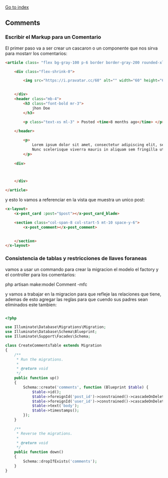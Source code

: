 [Go to index](../README.md)

## Comments

### Escribir el Markup para un Comentario

El primer paso va a ser crear un cascaron o un componente que nos sirva para mostarr los comentarios:

```html
<article class= "flex bg-gray-100 p-6 border border-gray-200 rounded-xl space-x-4" >

    <div class="flex-shrink-0">

        <img src="https://i.pravatar.cc/60" alt="" width="60" height="60" class="rounded-xl">
        

    </div>
    <header class="mb-4">
        <h3 class="font-bold mr-3">
            jhon Doe
        </h3>

        <p class="text-xs ml-3" > Posted <time>8 months ago</time> </p>    
        
    </header>

        <p>
            Lorem ipsum dolor sit amet, consectetur adipiscing elit, sed do eiusmod tempor incididunt ut labore et dolore magna aliqua. 
            Nunc scelerisque viverra mauris in aliquam sem fringilla ut morbi. Cras fermentum odio eu feugiat pretium nibh ipsum consequat nisl. 
        </p>
           
    <div>



    </div>

</article>    
```

y esto lo vamos  a referenciar en la vista que muestra un unico post:

```html
<x-layout>
    <x-post_card :post="$post"></x-post_card_blade>

    <section class="col-span-8 col-start-5 mt-10 space-y-6"> 
        <x-post_comment></x-post_comment>
     

    </section>    
</x-layout>
```


### Consistencia de tablas y restricciones de llaves foraneas

vamos a usar un commando para crear la migracion el modelo el factory y el controller para los comentarios:

php artisan make:model Comment -mfc

y vamos a trabajar en la migracion para que refleje las relaciones que tiene, ademas de esto agregar las reglas para que cuendo sus padres sean eliminados este tambien:

```php

<?php

use Illuminate\Database\Migrations\Migration;
use Illuminate\Database\Schema\Blueprint;
use Illuminate\Support\Facades\Schema;

class CreateCommentsTable extends Migration
{
    /**
     * Run the migrations.
     *
     * @return void
     */
    public function up()
    {
        Schema::create('comments', function (Blueprint $table) {
            $table->id();
            $table->foreignId('post_id')->constrained()->cascadeOnDelete();
            $table->foreignId('user_id')->constrained()->cascadeOnDelete();
            $table->text('body');
            $table->timestamps();
        });
    }

    /**
     * Reverse the migrations.
     *
     * @return void
     */
    public function down()
    {
        Schema::dropIfExists('comments');
    }
}


```